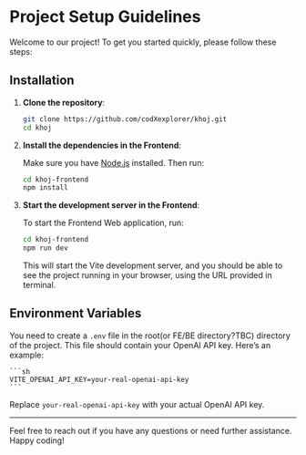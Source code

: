 # Project Setup Guidelines

Welcome to our project! To get you started quickly, please follow these steps:

## Installation

1. **Clone the repository**:

    ```sh
    git clone https://github.com/codXexplorer/khoj.git
    cd khoj
    ```

2. **Install the dependencies in the Frontend**:

    Make sure you have [Node.js](https://nodejs.org/) installed. Then run:

    ```sh
    cd khoj-frontend
    npm install
    ```

2. **Start the development server in the Frontend**:

    To start the Frontend Web application, run:

    ```sh
    cd khoj-frontend
    npm run dev
    ```

    This will start the Vite development server, and you should be able to see the project running in your browser, using the URL provided in terminal.


## Environment Variables

You need to create a `.env` file in the root(or FE/BE directory?TBC) directory of the project. This file should contain your OpenAI API key. Here’s an example:

    ```sh
    VITE_OPENAI_API_KEY=your-real-openai-api-key
    ```

Replace `your-real-openai-api-key` with your actual OpenAI API key.

---

Feel free to reach out if you have any questions or need further assistance. Happy coding!
